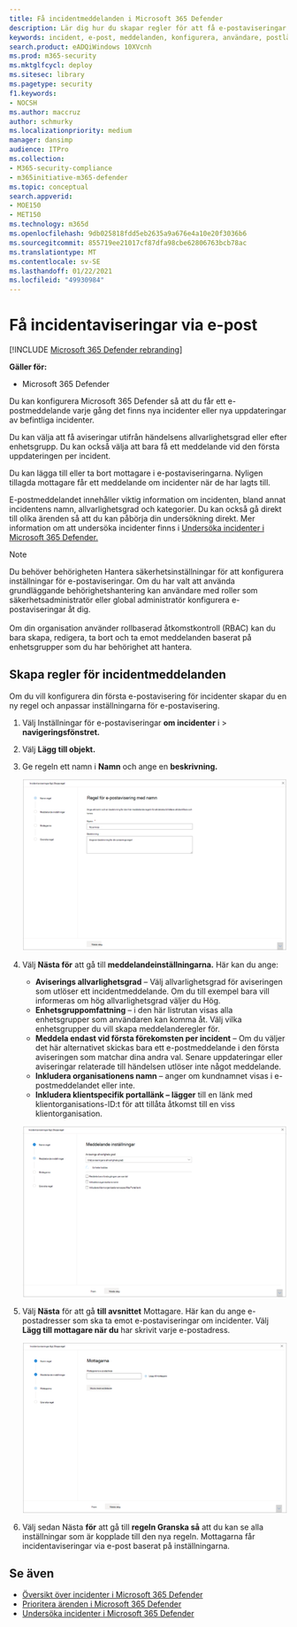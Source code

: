 ```yaml
---
title: Få incidentmeddelanden i Microsoft 365 Defender
description: Lär dig hur du skapar regler för att få e-postaviseringar för incidenter i Microsoft 365 Defender
keywords: incident, e-post, meddelanden, konfigurera, användare, postlåda, e-post, incidenter
search.product: eADQiWindows 10XVcnh
ms.prod: m365-security
ms.mktglfcycl: deploy
ms.sitesec: library
ms.pagetype: security
f1.keywords:
- NOCSH
ms.author: maccruz
author: schmurky
ms.localizationpriority: medium
manager: dansimp
audience: ITPro
ms.collection:
- M365-security-compliance
- m365initiative-m365-defender
ms.topic: conceptual
search.appverid:
- MOE150
- MET150
ms.technology: m365d
ms.openlocfilehash: 9db025818fdd5eb2635a9a676e4a10e20f3036b6
ms.sourcegitcommit: 855719ee21017cf87dfa98cbe62806763bcb78ac
ms.translationtype: MT
ms.contentlocale: sv-SE
ms.lasthandoff: 01/22/2021
ms.locfileid: "49930984"
---
```

# <a name="get-incident-notifications-by-email"></a>Få incidentaviseringar via e-post

[!INCLUDE [Microsoft 365 Defender rebranding](../includes/microsoft-defender.md)]


**Gäller för:**
- Microsoft 365 Defender

Du kan konfigurera Microsoft 365 Defender så att du får ett e-postmeddelande varje gång det finns nya incidenter eller nya uppdateringar av befintliga incidenter. 

Du kan välja att få aviseringar utifrån händelsens allvarlighetsgrad eller efter enhetsgrupp. Du kan också välja att bara få ett meddelande vid den första uppdateringen per incident.

Du kan lägga till eller ta bort mottagare i e-postaviseringarna. Nyligen tillagda mottagare får ett meddelande om incidenter när de har lagts till. 

E-postmeddelandet innehåller viktig information om incidenten, bland annat incidentens namn, allvarlighetsgrad och kategorier. Du kan också gå direkt till olika ärenden så att du kan påbörja din undersökning direkt. Mer information om att undersöka incidenter finns i [Undersöka incidenter i Microsoft 365 Defender.](https://docs.microsoft.com/microsoft-365/security/mtp/investigate-incidents)

>[!NOTE]
>Du behöver behörigheten Hantera säkerhetsinställningar för att konfigurera inställningar för e-postaviseringar. Om du har valt att använda grundläggande behörighetshantering kan användare med roller som säkerhetsadministratör eller global administratör konfigurera e-postaviseringar åt dig. <br> <br>
Om din organisation använder rollbaserad åtkomstkontroll (RBAC) kan du bara skapa, redigera, ta bort och ta emot meddelanden baserat på enhetsgrupper som du har behörighet att hantera.

## <a name="create-rules-for-incident-notifications"></a>Skapa regler för incidentmeddelanden

Om du vill konfigurera din första e-postavisering för incidenter skapar du en ny regel och anpassar inställningarna för e-postavisering.

1. Välj Inställningar för e-postaviseringar **om incidenter** i  >  **navigeringsfönstret.**
2. Välj **Lägg till objekt.**
3. Ge regeln ett namn i **Namn** och ange en **beskrivning.**

    ![Skapa regelfönster för incidenter som e-postmeddelanden](../../media/incidentemailnotif1.png) 
4. Välj **Nästa för** att gå till **meddelandeinställningarna.** Här kan du ange:
    - **Aviserings allvarlighetsgrad** – Välj allvarlighetsgrad för aviseringen som utlöser ett incidentmeddelande. Om du till exempel bara vill informeras om hög allvarlighetsgrad väljer du Hög.
    - **Enhetsgruppomfattning** – i den här listrutan visas alla enhetsgrupper som användaren kan komma åt. Välj vilka enhetsgrupper du vill skapa meddelanderegler för.
    - **Meddela endast vid första förekomsten per incident** – Om du väljer det här alternativet skickas bara ett e-postmeddelande i den första aviseringen som matchar dina andra val. Senare uppdateringar eller aviseringar relaterade till händelsen utlöser inte något meddelande.
    - **Inkludera organisationens namn** – anger om kundnamnet visas i e-postmeddelandet eller inte.
    - **Inkludera klientspecifik portallänk – lägger** till en länk med klientorganisations-ID:t för att tillåta åtkomst till en viss klientorganisation.
    
    ![Fönstret Notif-inställningar för incident-e-postmeddelanden](../../media/incidentemailnotif2.png)
5. Välj **Nästa** för att gå **till avsnittet** Mottagare. Här kan du ange e-postadresser som ska ta emot e-postaviseringar om incidenter. Välj **Lägg till mottagare när du** har skrivit varje e-postadress.

    ![Fönstret Lägg till mottagare för infallna e-postmeddelanden](../../media/incidentemailnotif3.png) 

6. Välj sedan Nästa **för** att gå till **regeln Granska så** att du kan se alla inställningar som är kopplade till den nya regeln. Mottagarna får incidentaviseringar via e-post baserat på inställningarna.

## <a name="see-also"></a>Se även
- [Översikt över incidenter i Microsoft 365 Defender](https://docs.microsoft.com/microsoft-365/security/mtp/incidents-overview)
- [Prioritera ärenden i Microsoft 365 Defender](https://docs.microsoft.com/microsoft-365/security/mtp/incident-queue)
- [Undersöka incidenter i Microsoft 365 Defender](https://docs.microsoft.com/microsoft-365/security/mtp/investigate-incidents)

